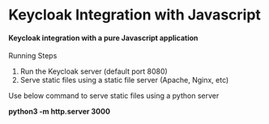 # Keycloak Integration with Javascript
#### Keycloak integration with a pure Javascript application

Running Steps
1. Run the Keycloak server (default port 8080)
2. Serve static files using a static file server (Apache, Nginx, etc)

Use below command to serve static files using a python server

**python3 -m http.server 3000**

